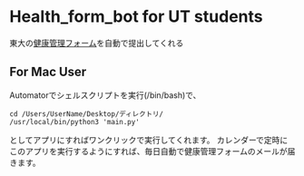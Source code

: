 
# Health_form_bot for UT students
東大の[健康管理フォーム](https://www.u-tokyo.ac.jp/covid-19/ja/safety/healthcheck.html)を自動で提出してくれる

## For Mac User
Automatorでシェルスクリプトを実行(/bin/bash)で、

```
cd /Users/UserName/Desktop/ディレクトリ/
/usr/local/bin/python3 'main.py'
```

としてアプリにすればワンクリックで実行してくれます。
カレンダーで定時にこのアプリを実行するようにすれば、毎日自動で健康管理フォームのメールが届きます。
